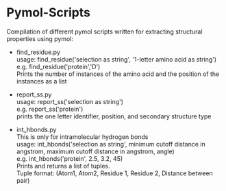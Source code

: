 # Pymol-Scripts
Compilation of different pymol scripts written for extracting structural properties using pymol:

-  find_residue.py  
   usage: find_residue('selection as string', '1-letter amino acid as string')  
   e.g. find_residue('protein','D')  
   Prints the number of instances of the amino acid and the position of the instances as a list

-  report_ss.py  
   usage: report_ss('selection as string')  
   e.g. report_ss('protein')  
   prints the one letter identifier, position, and secondary structure type

-  int_hbonds.py  
   This is only for intramolecular hydrogen bonds  
   usage: int_hbonds('selection as string', minimum cutoff distance in angstrom,       maximum cutoff distance in angstrom, angle)  
   e.g. int_hbonds('protein', 2.5, 3.2, 45)  
   Prints and returns a list of tuples.  
   Tuple format: (Atom1, Atom2, Residue 1, Residue 2, Distance between pair)

